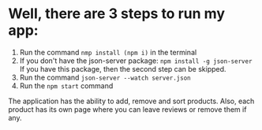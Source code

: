 # Well, there are 3 steps to run my app:
1) Run the command ```nmp install (npm i)``` in the terminal
 2) If you don't have the json-server package:
     ```npm install -g json-server```
 If you have this package, then the second step can be skipped.
 3) Run the command ```json-server --watch server.json```
 4) Run the ```npm start``` command

The application has the ability to add, remove and sort products. 
Also, each product has its own page where you can leave reviews or remove them if any.
